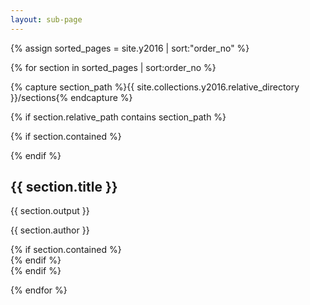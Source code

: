```yaml
---
layout: sub-page
---
```


{% assign sorted_pages = site.y2016 | sort:"order_no" %}


{% for section in sorted_pages | sort:order_no %}

{% capture section_path  %}{{ site.collections.y2016.relative_directory }}/sections{% endcapture %}

{% if section.relative_path contains section_path  %}

 <section class="main-content text-center">


   {% if section.contained %}
    <div class="container">
   {% endif %}

   <h2>{{ section.title }}</h2>
   <p>{{ section.output  }}</p>
   <p class="author">{{ section.author }}</p>
   {% if section.contained   %}
   </div>
   {% endif %}
 </section>
{% endif %}

{% endfor %}
